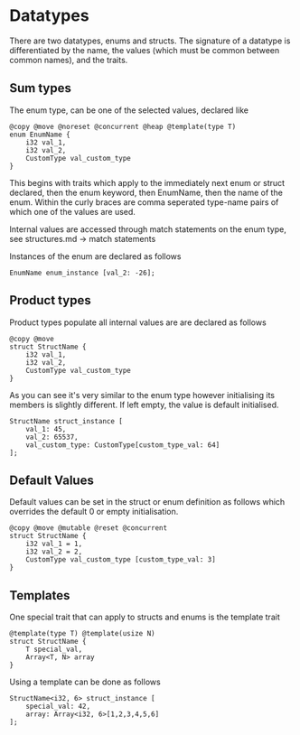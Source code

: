 # Datatypes

There are two datatypes, enums and structs. The signature of a datatype is differentiated by the name, the values (which must be common between common names), and the traits.

## Sum types

The enum type, can be one of the selected values, declared like
```
@copy @move @noreset @concurrent @heap @template(type T)
enum EnumName {
    i32 val_1,
    i32 val_2,
    CustomType val_custom_type
}
```
This begins with traits which apply to the immediately next enum or struct declared, then the enum keyword, then EnumName, then the name of the enum. Within the curly braces are comma seperated type-name pairs of which one of the values are used.

Internal values are accessed through match statements on the enum type, see structures.md -> match statements

Instances of the enum are declared as follows
```
EnumName enum_instance [val_2: -26];
```

## Product types

Product types populate all internal values are are declared as follows
```
@copy @move
struct StructName {
    i32 val_1,
    i32 val_2,
    CustomType val_custom_type
}
```
As you can see it's very similar to the enum type however initialising its members is slightly different. If left empty, the value is default initialised.

```
StructName struct_instance [
    val_1: 45,
    val_2: 65537,
    val_custom_type: CustomType[custom_type_val: 64]
];
```

## Default Values

Default values can be set in the struct or enum definition as follows which overrides the default 0 or empty initialisation.
```
@copy @move @mutable @reset @concurrent
struct StructName {
    i32 val_1 = 1,
    i32 val_2 = 2,
    CustomType val_custom_type [custom_type_val: 3]
}
```

## Templates

One special trait that can apply to structs and enums is the template trait
```
@template(type T) @template(usize N)
struct StructName {
    T special_val,
    Array<T, N> array
}
```

Using a template can be done as follows
```
StructName<i32, 6> struct_instance [
    special_val: 42,
    array: Array<i32, 6>[1,2,3,4,5,6]
];
```
